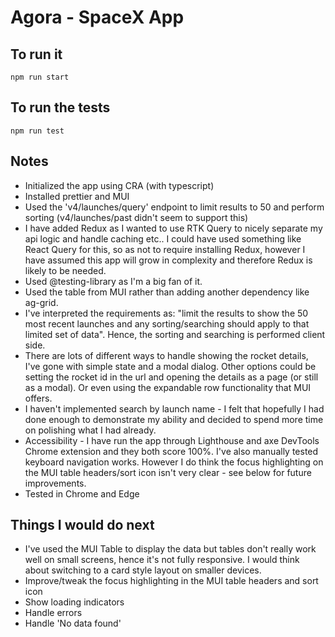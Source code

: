 # Agora - SpaceX App

## To run it

`npm run start`

## To run the tests

`npm run test`

## Notes

- Initialized the app using CRA (with typescript)
- Installed prettier and MUI
- Used the 'v4/launches/query' endpoint to limit results to 50 and perform sorting (v4/launches/past didn't seem to support this)
- I have added Redux as I wanted to use RTK Query to nicely separate my api logic and handle caching etc..
  I could have used something like React Query for this, so as not to require installing Redux, however I have assumed this app will grow in complexity and therefore Redux is likely to be needed.
- Used @testing-library as I'm a big fan of it.
- Used the table from MUI rather than adding another dependency like ag-grid.
- I've interpreted the requirements as: "limit the results to show the 50 most recent launches and
any sorting/searching should apply to that limited set of data". Hence, the sorting and searching is performed client side.
- There are lots of different ways to handle showing the rocket details, I've gone with simple state and a modal dialog. 
Other options could be setting the rocket id in the url and opening the details as a page (or still as a modal).
Or even using the expandable row functionality that MUI offers.
- I haven't implemented search by launch name - I felt that hopefully I had done enough to demonstrate my ability and decided to spend more time on polishing what I had already.
- Accessibility - I have run the app through Lighthouse and axe DevTools Chrome extension and they both score 100%.
I've also manually tested keyboard navigation works. 
However I do think the focus highlighting on the MUI table headers/sort icon isn't very clear - see below for future improvements.
- Tested in Chrome and Edge

## Things I would do next
- I've used the MUI Table to display the data but tables don't really work well on small screens, hence it's not fully responsive. 
I would think about switching to a card style layout on smaller devices.
- Improve/tweak the focus highlighting in the MUI table headers and sort icon
- Show loading indicators
- Handle errors
- Handle 'No data found'
